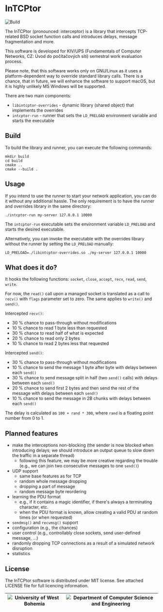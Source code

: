 # InTCPtor

![Build](https://github.com/MartinUbl/InTCPtor/actions/workflows/cmake-single-platform.yml/badge.svg)

The InTCPtor (pronounced: interceptor) is a library that intercepts TCP-related BSD socket function calls and introduces delays, message fragmentation and more.

This software is developed for KIV/UPS (Fundamentals of Computer Networks, CZ: Úvod do počítačových sítí) semestral work evaluation process. 

Please note, that this software works only on GNU/Linux as it uses a platform-dependent way to override standard library calls. There is a chance, that in future, we will enhance the software to support macOS, but it is highly unlikely MS Windows will be supported.

There are two main components:
- `libintcptor-overrides` - dynamic library (shared object) that implements the overrides
- `intcptor-run` - runner that sets the `LD_PRELOAD` environment variable and starts the executable

## Build

To build the library and runner, you can execute the following commands:

```
mkdir build
cd build
cmake ..
cmake --build .
```

## Usage

If you intend to use the runner to start your network application, you can do it without any additional hassle. The only requirement is to have the runner and overrides library in the same directory:

```
./intcptor-run my-server 127.0.0.1 10000
```

The `intcptor-run` executable sets the environment variable `LD_PRELOAD` and starts the desired executable.

Alternatively, you can invoke the executable with the overrides library without the runner by setting the `LD_PRELOAD` manually:

```
LD_PRELOAD=./libintcptor-overrides.so ./my-server 127.0.0.1 10000
```

## What does it do?

It hooks the following functions: `socket`, `close`, `accept`, `recv`, `read`, `send`, `write`.

For now, the `read()` call upon a managed socket is translated as a call to `recv()` with `flags` parameter set to zero. The same applies to `write()` and `send()`.

Intercepted `recv()`:
* 30 % chance to pass-through without modifications
* 10 % chance to read 1 byte less than requested
* 30 % chance to read half of what is expected
* 20 % chance to read only 2 bytes
* 10 % chance to read 2 bytes less that requested

Intercepted `send()`:
* 30 % chance to pass-through without modifications
* 10 % chance to send the message 1 byte after byte with delays between each `send()`
* 30 % chance to send message split in half (two `send()` calls) with delays between each `send()`
* 20 % chance to send first 2 bytes and then send the rest of the message with delays between each `send()`
* 10 % chance to send the message in 2B chunks with delays between each `send()`

The delay is calculated as `100 + rand * 300`, where `rand` is a floating point number from 0 to 1.

## Planned features

* make the interceptions non-blocking (the sender is now blocked when introducing delays; we should introduce an output queue to slow down the traffic in a separate thread)
    * following this feature, we may be more creative regarding the trouble (e.g., we can join two consecutive messages to one `send()`)
* UDP support
    * same base features as for TCP
    * random whole message dropping
    * dropping a part of message
    * random message byte reordering
* learning the PDU format
    * e.g., if it contains a magic identifier, if there's always a terminating character, etc.
    * when the PDU format is known, allow creating a valid PDU at random times (or when requested)
* `sendmsg()` and `recvmsg()` support
* configuration (e.g., the chances)
* user control (e.g., controllably close sockets, send user-defined message, ...)
* randomly dropping TCP connections as a result of a simulated network disruption
* statistics

## License

The InTCPtor software is distributed under MIT license. See attached LICENSE file for full licencing information.

|![University of West Bohemia](https://www.zcu.cz/en/assets/logo.svg)|![Department of Computer Science and Engineering](https://www.kiv.zcu.cz/site/documents/verejne/katedra/dokumenty/dcse-logo-barevne.png)|
|--|--|